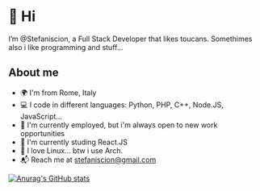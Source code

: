 # 👋 Hi

I’m @Stefaniscion, a Full Stack Developer that likes toucans.
Somethimes also i like programming and stuff...

## About me

- 🌍 I'm from Rome, Italy
- 💻 I code in different languages: Python, PHP, C++, Node.JS, JavaScript...
- 💼 I'm currently employed, but i'm always open to new work opportunities
- 🌱 I'm currently studing React.JS
- 🐧 I love Linux... btw i use Arch.
- 📬 Reach me at stefaniscion@gmail.com

[![Anurag's GitHub stats](https://github-readme-stats.vercel.app/api?username=stefaniscion)](https://github.com/anuraghazra/github-readme-stats)
